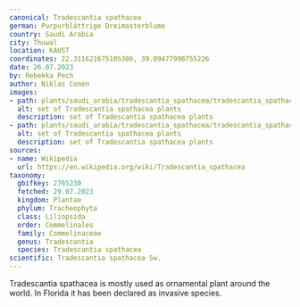 ```yaml
---
canonical: Tradescantia spathacea
german: Purpurblättrige Dreimasterblume
country: Saudi Arabia
city: Thuwal
location: KAUST
coordinates: 22.311621675105386, 39.09477998755226
date: 26.07.2023
by: Rebekka Pech
author: Niklas Conen
images:
- path: plants/saudi_arabia/tradescantia_spathacea/tradescantia_spathacea_1.jpg
  alt: set of Tradescantia spathacea plants
  description: set of Tradescantia spathacea plants
- path: plants/saudi_arabia/tradescantia_spathacea/tradescantia_spathacea_2.jpg
  alt: set of Tradescantia spathacea plants
  description: set of Tradescantia spathacea plants
sources:
- name: Wikipedia
  url: https://en.wikipedia.org/wiki/Tradescantia_spathacea
taxonomy:
  gbifkey: 2765230
  fetched: 29.07.2023
  kingdom: Plantae
  phylum: Tracheophyta
  class: Liliopsida
  order: Commelinales
  family: Commelinaceae
  genus: Tradescantia
  species: Tradescantia spathacea
scientific: Tradescantia spathacea Sw.
---
```


Tradescantia spathacea is mostly used as ornamental plant around the world. In Florida it has been declared as invasive species.